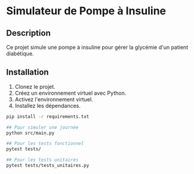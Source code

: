 # Simulateur de Pompe à Insuline

## Description

Ce projet simule une pompe à insuline pour gérer la glycémie d'un patient diabétique.

## Installation

1. Clonez le projet.
2. Créez un environnement virtuel avec Python.
3. Activez l'environnement virtuel.
4. Installez les dépendances.

```bash
pip install -r requirements.txt

## Pour simuler une journée
python src/main.py

## Pour les tests fonctionnel 
pytest tests/   

## Pour les tests unitaires 
pytest tests/tests_unitaires.py